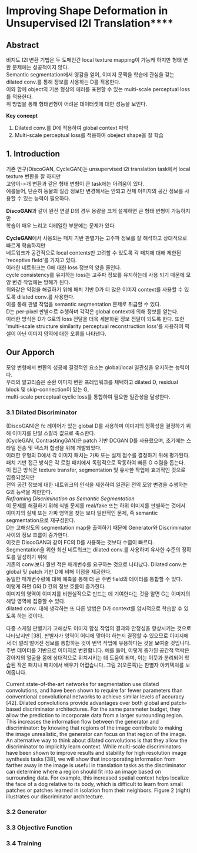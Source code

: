# Improving Shape Deformation in Unsupervised I2I Translation****
## Abstract
비지도 I2I 변환 기법은 두 도메인간 local texture mapping이 가능케 하지만 형태 변환 문제에는 성공적이지 않다.  
Semantic segmentation에서 영감을 얻어, 이미지 문맥을 학습에 관심을 갖는 dilated conv.를 통해 정보를 사용하는 D를 적용한다.  
이와 함께 object의 기본 형상의 에러를 표현할 수 있는 multi-scale perceptual loss를 적용한다.  
위 방법을 통해 형태변형이 어려운 데이터셋에 대한 성능을 보인다.  
  
**Key concept**
1. Dilated conv.를 D에 적용하여 global context 파악  
2. Multi-scale perceptual loss를 적용하여 obeject shape을 잘 학습  
  
## 1. Introduction
기존 연구(DiscoGAN, CycleGAN)는 unsupervised i2i translation task에서 local texture 변환을 잘 하지만  
고양이->개 변환과 같은 형태 변형이 큰 task에는 어려움이 있다.  
예를들어, 단순히 동물의 질감 정보만 변경해서는 안되고 전체 이미지의 공간 정보를 사용할 수 있는 능력이 필요하다.  
  
**DiscoGAN**과 같이 완전 연결 D의 경우 용량을 크게 설계하면 큰 형태 변형이 가능하지만  
학습이 매우 느리고 디테일한 부분에는 문제가 있다. 
  
**CycleGAN**에서 사용되는 패치 기반 판별기는 고주파 정보를 잘 해석하고 상대적으로 빠르게 학습하지만  
네트워크가 공간적으로 local contents만 고려할 수 있도록 각 패치에 대해 제한된 'receptive field'를 가지고 있다.  
이러한 네트워크는 G에 대한 loss 정보의 양을 줄인다.  
cycle consistency를 유지하는 loss는 고주파 정보를 유지하는데 사용 되기 때문에 모양 변경 작업에는 방해가 된다.  
위와같은 약점을 해결하기 위해 패치 기반 D가 더 많은 이미지 context를 사용할 수 있도록 dilated conv.를 사용한다.  
이를 통해 판별 작업을 semantic segmentation 문제로 취급할 수 있다.  
D는 per-pixel 판별ㅇ르 수행하며 각각은 global context에 의해 정보를 얻는다.  
이러한 방식은 D가 G로의 loss 전달을 더욱 세분화된 정보 전달이 되도록 한다. 
또한 'multi-scale structure similarity perceptual reconstruction loss'를 사용하여 픽셀이 아닌 이미지 영역에 대한 오류를 나타낸다.  

## Our Apporch
모양 변형에서 변환의 성공에 결정적인 요소는 global/local 일관성을 유지하는 능력이다.  
우리의 알고리즘은 순환 이미지 변환 프레임워크를 채택하고 dilated D, residual block 및 skip-connection이 있는 G,  
multi-scale perceptual cyclic loss를 통합하여 필요한 일관성을 달성한다.  

### 3.1 Dilated Discriminator
(DiscoGAN)은 fc 레이어가 있는 global D를 사용하며 이미지의 정확성을 결정하기 위해 이미지를 단일 스칼라 값으로 축소한다.  
(CycleGAN, ContrastingGAN)은 patch 기반 DCGAN D를 사용했으며, 초기에는 스타일 전송 및 텍스처 합성을 위해 개발되었다.  
이러한 유형의 D에서 각 이미지 패치는 가짜 또는 실제 점수를 결정하기 위해 평가된다.  
패치 기반 접근 방식은 각 로컬 패치에서 독립적으로 작동하여 빠른 G 수렴을 돕는다.  
이 접근 방식은 texture transfer, segmentation 및 유사한 작업에 효과적인 것으로 입증되었지만  
전역 공간 정보에 대한 네트워크의 인식을 제한하여 일관된 전역 모양 변경을 수행하는 G의 능력을 제한한다.  
_Reframing Discrimination as Semantic Segmentation_  
이 문제를 해결하기 위해 식별 문제를 real/fake 또는 하위 이미지를 판별하는 것에서  
이미지의 실제 또는 가짜 영역을 찾는 보다 일반적인 문제, 즉 semantic segmentation으로 재구성한다.  
D는 고해상도의 segmentation map을 출력하기 때문에 Generator와 Discriminator 사이의 정보 흐름이 증가한다.  
이것은 DiscoGAN과 같이 FC의 D를 사용하는 것보다 수렴이 빠르다.  
Segmentation을 위한 최신 네트워크는 dilated conv.를 사용하며 유사한 수준의 정확도를 달성하기 위해  
기존의 conv.보다 훨씬 적은 매개변수를 요구하는 것으로 나타났다. Dilated conv.는 global 및 patch 기반 D에 비해 이점을 제공한다.  
동일한 매개변수량에 대해 예측을 통해 더 큰 주변 field의 데이터를 통합할 수 있다.  
이렇게 하면 G와 D 간의 정보 흐름이 증가한다.  
이미지의 영역이 이미지를 비현실적으로 만드는 데 기여한다는 것을 알면 G는 이미지의 해당 영역에 집중할 수 있다.  
dilated conv. 대해 생각하는 또 다른 방법은 D가 context를 암시적으로 학습할 수 있도록 하는 것이다.  

다중 스케일 판별기가 고해상도 이미지 합성 작업의 결과와 안정성을 향상시키는 것으로 나타났지만 [38], 판별자가 영역이 어디에 맞아야 하는지 결정할 수 있으므로 이미지에서 더 멀리 떨어진 정보를 통합하는 것이 번역 작업에 유용하다는 것을 보여줄 것입니다. 주변 데이터를 기반으로 이미지로 변환합니다. 예를 들어, 이렇게 증가된 공간적 맥락은 강아지의 얼굴을 몸에 상대적으로 위치시키는 데 도움이 되며, 이는 이웃과 분리되어 학습된 작은 패치나 패치에서 배우기 어렵습니다. 그림 2(오른쪽)는 판별자 아키텍처를 보여줍니다.
  

Current state-of-the-art networks for segmentation use dilated convolutions, and have been shown to require far fewer parameters than conventional convolutional networks to achieve similar levels of accuracy [42]. Dilated convolutions provide advantages over both global and patch-based discriminator architectures. For the same parameter budget, they allow the prediction to incorporate data from a larger surrounding region. This increases the information flow between the generator and discriminator: by knowing that regions of the image contribute to making the image unrealistic, the generator can focus on that region of the image. An alternative way to think about dilated convolutions is that they allow the discriminator to implicitly learn context. While multi-scale discriminators have been shown to improve results and stability for high resolution image synthesis tasks [38], we will show that incorporating information from farther away in the image is useful in translation tasks as the discriminator can determine where a region should fit into an image based on surrounding data. For example, this increased spatial context helps localize the face of a dog relative to its body, which is difficult to learn from small patches or patches learned in isolation from their neighbors. Figure 2 (right) illustrates our discriminator architecture.
### 3.2 Generator

### 3.3 Objective Function

### 3.4 Training
